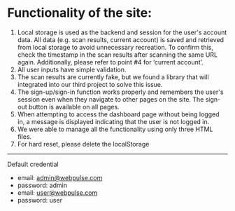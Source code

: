 # Functionality of the site: 

1. Local storage is used as the backend and session for the user's account data. All data (e.g. scan results, current account) is saved and retrieved from local storage to avoid unnecessary recreation. To confirm this, check the timestamp in the scan results after scanning the same URL again. Additionally, please refer to point #4 for ‘current account’.
2. All user inputs have simple validation.
3. The scan results are currently fake, but we found a library that will integrated into our third project to solve this issue.
4. The sign-up/sign-in function works properly and remembers the user's session even when they navigate to other pages on the site. The sign-out button is available on all pages.
5. When attempting to access the dashboard page without being logged in, a message is displayed indicating that the user is not logged in.
6. We were able to manage all the functionality using only three HTML files.
7. For hard reset, please delete the localStorage
---
Default credential
- email: admin@webpulse.com
- password: admin
- email: user@webpulse.com
- password: user
